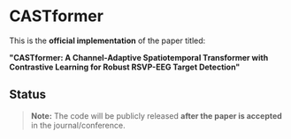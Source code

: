 # CASTformer

This is the **official implementation** of the paper titled:


**"CASTformer: A Channel-Adaptive Spatiotemporal Transformer with Contrastive Learning for Robust RSVP-EEG Target Detection"**

## Status

> **Note:** The code will be publicly released **after the paper is accepted** in the journal/conference.

